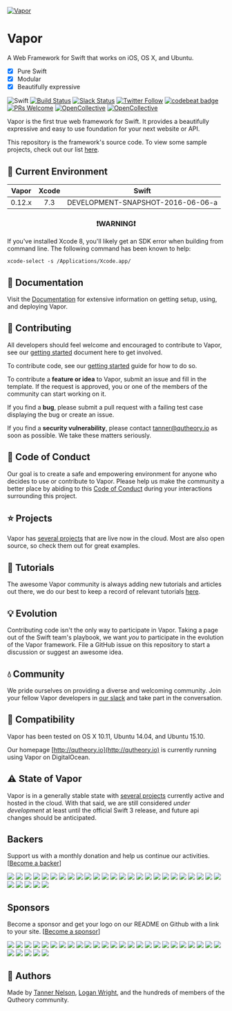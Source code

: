 [![Vapor](https://cloud.githubusercontent.com/assets/1342803/15592871/46decfda-2375-11e6-9494-a9bf4e6aaebf.png)](http://slack.qutheory.io)

# Vapor

A Web Framework for Swift that works on iOS, OS X, and Ubuntu.

- [x] Pure Swift
- [x] Modular
- [x] Beautifully expressive

![Swift](https://camo.githubusercontent.com/0727f3687a1e263cac101c5387df41048641339c/68747470733a2f2f696d672e736869656c64732e696f2f62616467652f53776966742d332e302d6f72616e67652e7376673f7374796c653d666c6174)
[![Build Status](https://api.travis-ci.org/qutheory/vapor.svg?branch=master)](https://travis-ci.org/qutheory/vapor)
[![Slack Status](http://slack.qutheory.io/badge.svg)](http://slack.qutheory.io)
[![Twitter Follow](https://img.shields.io/twitter/follow/shields_io.svg?style=social&label=Follow&maxAge=2592000)](https://twitter.com/qutheory)
[![codebeat badge](https://codebeat.co/badges/3334c72c-c6e6-4061-a86b-f077b5250252)](https://codebeat.co/projects/github-com-qutheory-vapor)
[![PRs Welcome](https://img.shields.io/badge/prs-welcome-brightgreen.svg)](http://makeapullrequest.com)
[![OpenCollective](https://opencollective.com/vapor/backers/badge.svg)](#backers)
[![OpenCollective](https://opencollective.com/vapor/sponsors/badge.svg)](#sponsors)

Vapor is the first true web framework for Swift. It provides a beautifully expressive and easy to use foundation for your next website or API.

This repository is the framework's source code. To view some sample projects, check out our list [here](/Projects.md).

## 🚦 Current Environment

| Vapor | Xcode | Swift |
|:-:|:-:|:-:|
|0.12.x|7.3|DEVELOPMENT-SNAPSHOT-2016-06-06-a|

<h3 align="center">❗️<b>WARNING</b>❗️</h3>

If you've installed Xcode 8, you'll likely get an SDK error when building from command line. The following command has been known to help:

```
xcode-select -s /Applications/Xcode.app/
```

## 📖 Documentation

Visit the [Documentation](http://docs.qutheory.io) for extensive information on getting setup, using, and deploying Vapor.

## 🚀 Contributing

All developers should feel welcome and encouraged to contribute to Vapor, see our [getting started](/Contributing.md) document here to get involved.

To contribute code, see our [getting started](/Contributing.md) guide for how to do so.

To contribute a **feature or idea** to Vapor, submit an issue and fill in the template. If the request is approved, you or one of the members of the community can start working on it.

If you find a **bug**, please submit a pull request with a failing test case displaying the bug or create an issue.

If you find a **security vulnerability**, please contact [tanner@qutheory.io](tanner@qutheory.io) as soon as possible. We take these matters seriously.

## 💙 Code of Conduct

Our goal is to create a safe and empowering environment for anyone who decides to use or contribute to Vapor. Please help us make the community a better place by abiding to this [Code of Conduct](https://github.com/qutheory/vapor/blob/master/CODE_OF_CONDUCT.md) during your interactions surrounding this project.

## ⭐ Projects

Vapor has [several projects](/Projects.md) that are live now in the cloud. Most are also open source, so check them out for great examples.

## 🏫 Tutorials

The awesome Vapor community is always adding new tutorials and articles out there, we do our best to keep a record of relevant tutorials [here](/Tutorials.md).

## 💡 Evolution

Contributing code isn't the only way to participate in Vapor. Taking a page out of the Swift team's playbook, we want _you_ to participate in the evolution of the Vapor framework. File a GitHub issue on this repository to start a discussion or suggest an awesome idea.

## 💧 Community

We pride ourselves on providing a diverse and welcoming community. Join your fellow Vapor developers in [our slack](slack.qutheory.io) and take part in the conversation.

## 🔧 Compatibility

Vapor has been tested on OS X 10.11, Ubuntu 14.04, and Ubuntu 15.10.

Our homepage [http://qutheory.io](http://qutheory.io) is currently running using Vapor on DigitalOcean.

## ⚠️ State of Vapor

Vapor is in a generally stable state with [several projects](/Projects.md) currently active and hosted in the cloud. With that said, we are still considered _under development_ at least until the official Swift 3 release, and future api changes should be anticipated.

## Backers

Support us with a monthly donation and help us continue our activities. [[Become a backer](https://opencollective.com/vapor#backer)]

<a href="https://opencollective.com/vapor/backer/0/website" target="_blank"><img src="https://opencollective.com/vapor/backer/0/avatar.svg"></a>
<a href="https://opencollective.com/vapor/backer/1/website" target="_blank"><img src="https://opencollective.com/vapor/backer/1/avatar.svg"></a>
<a href="https://opencollective.com/vapor/backer/2/website" target="_blank"><img src="https://opencollective.com/vapor/backer/2/avatar.svg"></a>
<a href="https://opencollective.com/vapor/backer/3/website" target="_blank"><img src="https://opencollective.com/vapor/backer/3/avatar.svg"></a>
<a href="https://opencollective.com/vapor/backer/4/website" target="_blank"><img src="https://opencollective.com/vapor/backer/4/avatar.svg"></a>
<a href="https://opencollective.com/vapor/backer/5/website" target="_blank"><img src="https://opencollective.com/vapor/backer/5/avatar.svg"></a>
<a href="https://opencollective.com/vapor/backer/6/website" target="_blank"><img src="https://opencollective.com/vapor/backer/6/avatar.svg"></a>
<a href="https://opencollective.com/vapor/backer/7/website" target="_blank"><img src="https://opencollective.com/vapor/backer/7/avatar.svg"></a>
<a href="https://opencollective.com/vapor/backer/8/website" target="_blank"><img src="https://opencollective.com/vapor/backer/8/avatar.svg"></a>
<a href="https://opencollective.com/vapor/backer/9/website" target="_blank"><img src="https://opencollective.com/vapor/backer/9/avatar.svg"></a>
<a href="https://opencollective.com/vapor/backer/10/website" target="_blank"><img src="https://opencollective.com/vapor/backer/10/avatar.svg"></a>
<a href="https://opencollective.com/vapor/backer/11/website" target="_blank"><img src="https://opencollective.com/vapor/backer/11/avatar.svg"></a>
<a href="https://opencollective.com/vapor/backer/12/website" target="_blank"><img src="https://opencollective.com/vapor/backer/12/avatar.svg"></a>
<a href="https://opencollective.com/vapor/backer/13/website" target="_blank"><img src="https://opencollective.com/vapor/backer/13/avatar.svg"></a>
<a href="https://opencollective.com/vapor/backer/14/website" target="_blank"><img src="https://opencollective.com/vapor/backer/14/avatar.svg"></a>
<a href="https://opencollective.com/vapor/backer/15/website" target="_blank"><img src="https://opencollective.com/vapor/backer/15/avatar.svg"></a>
<a href="https://opencollective.com/vapor/backer/16/website" target="_blank"><img src="https://opencollective.com/vapor/backer/16/avatar.svg"></a>
<a href="https://opencollective.com/vapor/backer/17/website" target="_blank"><img src="https://opencollective.com/vapor/backer/17/avatar.svg"></a>
<a href="https://opencollective.com/vapor/backer/18/website" target="_blank"><img src="https://opencollective.com/vapor/backer/18/avatar.svg"></a>
<a href="https://opencollective.com/vapor/backer/19/website" target="_blank"><img src="https://opencollective.com/vapor/backer/19/avatar.svg"></a>
<a href="https://opencollective.com/vapor/backer/20/website" target="_blank"><img src="https://opencollective.com/vapor/backer/20/avatar.svg"></a>
<a href="https://opencollective.com/vapor/backer/21/website" target="_blank"><img src="https://opencollective.com/vapor/backer/21/avatar.svg"></a>
<a href="https://opencollective.com/vapor/backer/22/website" target="_blank"><img src="https://opencollective.com/vapor/backer/22/avatar.svg"></a>
<a href="https://opencollective.com/vapor/backer/23/website" target="_blank"><img src="https://opencollective.com/vapor/backer/23/avatar.svg"></a>
<a href="https://opencollective.com/vapor/backer/24/website" target="_blank"><img src="https://opencollective.com/vapor/backer/24/avatar.svg"></a>
<a href="https://opencollective.com/vapor/backer/25/website" target="_blank"><img src="https://opencollective.com/vapor/backer/25/avatar.svg"></a>
<a href="https://opencollective.com/vapor/backer/26/website" target="_blank"><img src="https://opencollective.com/vapor/backer/26/avatar.svg"></a>
<a href="https://opencollective.com/vapor/backer/27/website" target="_blank"><img src="https://opencollective.com/vapor/backer/27/avatar.svg"></a>
<a href="https://opencollective.com/vapor/backer/28/website" target="_blank"><img src="https://opencollective.com/vapor/backer/28/avatar.svg"></a>
<a href="https://opencollective.com/vapor/backer/29/website" target="_blank"><img src="https://opencollective.com/vapor/backer/29/avatar.svg"></a>


## Sponsors

Become a sponsor and get your logo on our README on Github with a link to your site. [[Become a sponsor](https://opencollective.com/vapor#sponsor)]

<a href="https://opencollective.com/vapor/sponsor/0/website" target="_blank"><img src="https://opencollective.com/vapor/sponsor/0/avatar.svg"></a>
<a href="https://opencollective.com/vapor/sponsor/1/website" target="_blank"><img src="https://opencollective.com/vapor/sponsor/1/avatar.svg"></a>
<a href="https://opencollective.com/vapor/sponsor/2/website" target="_blank"><img src="https://opencollective.com/vapor/sponsor/2/avatar.svg"></a>
<a href="https://opencollective.com/vapor/sponsor/3/website" target="_blank"><img src="https://opencollective.com/vapor/sponsor/3/avatar.svg"></a>
<a href="https://opencollective.com/vapor/sponsor/4/website" target="_blank"><img src="https://opencollective.com/vapor/sponsor/4/avatar.svg"></a>
<a href="https://opencollective.com/vapor/sponsor/5/website" target="_blank"><img src="https://opencollective.com/vapor/sponsor/5/avatar.svg"></a>
<a href="https://opencollective.com/vapor/sponsor/6/website" target="_blank"><img src="https://opencollective.com/vapor/sponsor/6/avatar.svg"></a>
<a href="https://opencollective.com/vapor/sponsor/7/website" target="_blank"><img src="https://opencollective.com/vapor/sponsor/7/avatar.svg"></a>
<a href="https://opencollective.com/vapor/sponsor/8/website" target="_blank"><img src="https://opencollective.com/vapor/sponsor/8/avatar.svg"></a>
<a href="https://opencollective.com/vapor/sponsor/9/website" target="_blank"><img src="https://opencollective.com/vapor/sponsor/9/avatar.svg"></a>
<a href="https://opencollective.com/vapor/sponsor/10/website" target="_blank"><img src="https://opencollective.com/vapor/sponsor/10/avatar.svg"></a>
<a href="https://opencollective.com/vapor/sponsor/11/website" target="_blank"><img src="https://opencollective.com/vapor/sponsor/11/avatar.svg"></a>
<a href="https://opencollective.com/vapor/sponsor/12/website" target="_blank"><img src="https://opencollective.com/vapor/sponsor/12/avatar.svg"></a>
<a href="https://opencollective.com/vapor/sponsor/13/website" target="_blank"><img src="https://opencollective.com/vapor/sponsor/13/avatar.svg"></a>
<a href="https://opencollective.com/vapor/sponsor/14/website" target="_blank"><img src="https://opencollective.com/vapor/sponsor/14/avatar.svg"></a>
<a href="https://opencollective.com/vapor/sponsor/15/website" target="_blank"><img src="https://opencollective.com/vapor/sponsor/15/avatar.svg"></a>
<a href="https://opencollective.com/vapor/sponsor/16/website" target="_blank"><img src="https://opencollective.com/vapor/sponsor/16/avatar.svg"></a>
<a href="https://opencollective.com/vapor/sponsor/17/website" target="_blank"><img src="https://opencollective.com/vapor/sponsor/17/avatar.svg"></a>
<a href="https://opencollective.com/vapor/sponsor/18/website" target="_blank"><img src="https://opencollective.com/vapor/sponsor/18/avatar.svg"></a>
<a href="https://opencollective.com/vapor/sponsor/19/website" target="_blank"><img src="https://opencollective.com/vapor/sponsor/19/avatar.svg"></a>
<a href="https://opencollective.com/vapor/sponsor/20/website" target="_blank"><img src="https://opencollective.com/vapor/sponsor/20/avatar.svg"></a>
<a href="https://opencollective.com/vapor/sponsor/21/website" target="_blank"><img src="https://opencollective.com/vapor/sponsor/21/avatar.svg"></a>
<a href="https://opencollective.com/vapor/sponsor/22/website" target="_blank"><img src="https://opencollective.com/vapor/sponsor/22/avatar.svg"></a>
<a href="https://opencollective.com/vapor/sponsor/23/website" target="_blank"><img src="https://opencollective.com/vapor/sponsor/23/avatar.svg"></a>
<a href="https://opencollective.com/vapor/sponsor/24/website" target="_blank"><img src="https://opencollective.com/vapor/sponsor/24/avatar.svg"></a>
<a href="https://opencollective.com/vapor/sponsor/25/website" target="_blank"><img src="https://opencollective.com/vapor/sponsor/25/avatar.svg"></a>
<a href="https://opencollective.com/vapor/sponsor/26/website" target="_blank"><img src="https://opencollective.com/vapor/sponsor/26/avatar.svg"></a>
<a href="https://opencollective.com/vapor/sponsor/27/website" target="_blank"><img src="https://opencollective.com/vapor/sponsor/27/avatar.svg"></a>
<a href="https://opencollective.com/vapor/sponsor/28/website" target="_blank"><img src="https://opencollective.com/vapor/sponsor/28/avatar.svg"></a>
<a href="https://opencollective.com/vapor/sponsor/29/website" target="_blank"><img src="https://opencollective.com/vapor/sponsor/29/avatar.svg"></a>


## 👥 Authors

Made by [Tanner Nelson](https://twitter.com/tanner0101), [Logan Wright](https://twitter.com/logmaestro), and the hundreds of members of the Qutheory community.
